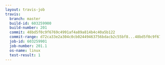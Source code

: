 ```yaml
---
layout: travis-job
travis:
  branch: master
  build-id: 603259900
  build-number: 201
  commit: 48bd5f0c9f6769c4991af4a89a814b4c40a5b122
  commit-range: d72ca33e2a304c0cb02449463756bdacb2c55bf8...48bd5f0c9f6769c4991af4a89a814b4c40a5b122
  job-id: 603259901
  job-number: 201.1
  os-name: linux
  test-result: 1
---
```

